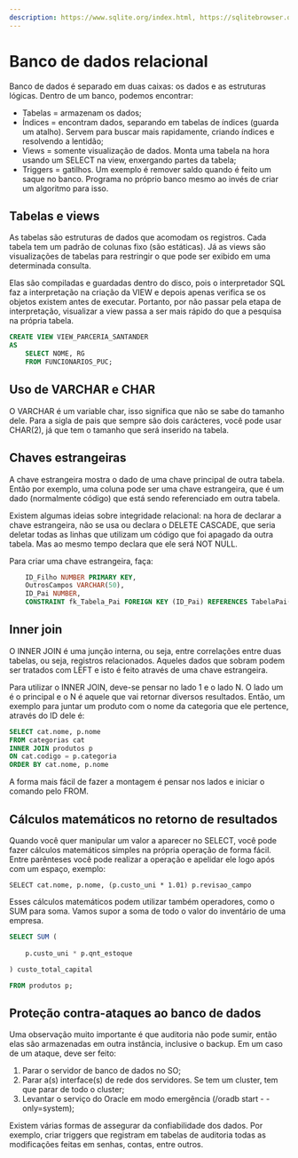 ```yaml
---
description: https://www.sqlite.org/index.html, https://sqlitebrowser.org/dl/
---
```


# Banco de dados relacional

Banco de dados é separado em duas caixas: os dados e as estruturas lógicas. Dentro de um banco, podemos encontrar:

* Tabelas = armazenam os dados;&#x20;
* Índices = encontram dados, separando em tabelas de índices (guarda um atalho). Servem para buscar mais rapidamente, criando índices e resolvendo a lentidão;&#x20;
* Views = somente visualização de dados. Monta uma tabela na hora usando um SELECT na view, enxergando partes da tabela;&#x20;
* Triggers = gatilhos. Um exemplo é remover saldo quando é feito um saque no banco. Programa no próprio banco mesmo ao invés de criar um algoritmo para isso.&#x20;

## Tabelas e views

As tabelas são estruturas de dados que acomodam os registros. Cada tabela tem um padrão de colunas fixo (são estáticas). Já as views são visualizações de tabelas para restringir o que pode ser exibido em uma determinada consulta.&#x20;

Elas são compiladas e guardadas dentro do disco, pois o interpretador SQL faz a interpretação na criação da VIEW e depois apenas verifica se os objetos existem antes de executar. Portanto, por não passar pela etapa de interpretação, visualizar a view passa a ser mais rápido do que a pesquisa na própria tabela.&#x20;

```sql
CREATE VIEW VIEW_PARCERIA_SANTANDER
AS
    SELECT NOME, RG
    FROM FUNCIONARIOS_PUC;
```

## Uso de VARCHAR e CHAR&#x20;

O VARCHAR é um variable char, isso significa que não se sabe do tamanho dele. Para a sigla de pais que sempre são dois carácteres, você pode usar CHAR(2), já que tem o tamanho que será inserido na tabela.&#x20;

## Chaves estrangeiras&#x20;

A chave estrangeira mostra o dado de uma chave principal de outra tabela. Então por exemplo, uma coluna pode ser uma chave estrangeira, que é um dado (normalmente código) que está sendo referenciado em outra tabela.&#x20;

Existem algumas ideias sobre integridade relacional: na hora de declarar a chave estrangeira, não se usa ou declara o DELETE CASCADE, que seria deletar todas as linhas que utilizam um código que foi apagado da outra tabela. Mas ao mesmo tempo declara que ele será NOT NULL. &#x20;

Para criar uma chave estrangeira, faça:&#x20;

```sql
    ID_Filho NUMBER PRIMARY KEY,
    OutrosCampos VARCHAR(50),
    ID_Pai NUMBER,
    CONSTRAINT fk_Tabela_Pai FOREIGN KEY (ID_Pai) REFERENCES TabelaPai(Id_Pai)
```

## Inner join

O INNER JOIN é uma junção interna, ou seja, entre correlações entre duas tabelas, ou seja, registros relacionados. Aqueles dados que sobram podem ser tratados com LEFT e isto é feito através de uma chave estrangeira.&#x20;

Para utilizar o INNER JOIN, deve-se pensar no lado 1 e o lado N. O lado um é o principal e o N é aquele que vai retornar diversos resultados. Então, um exemplo para juntar um produto com o nome da categoria que ele pertence, através do ID dele é:

```sql
SELECT cat.nome, p.nome
FROM categorias cat
INNER JOIN produtos p
ON cat.codigo = p.categoria
ORDER BY cat.nome, p.nome
```

A forma mais fácil de fazer a montagem é pensar nos lados e iniciar o comando pelo FROM.

## Cálculos matemáticos no retorno de resultados&#x20;

Quando você quer manipular um valor a aparecer no SELECT, você pode fazer cálculos matemáticos simples na própria operação de forma fácil. Entre parênteses você pode realizar a operação e apelidar ele logo após com um espaço, exemplo:&#x20;

```plsql
SELECT cat.nome, p.nome, (p.custo_uni * 1.01) p.revisao_campo
```

Esses cálculos matemáticos podem utilizar também operadores, como o SUM para soma. Vamos supor a soma de todo o valor do inventário de uma empresa.

```sql
SELECT SUM (
    
    p.custo_uni * p.qnt_estoque

) custo_total_capital

FROM produtos p;
```

## Proteção contra-ataques ao banco de dados&#x20;

Uma observação muito importante é que auditoria não pode sumir, então elas são armazenadas em outra instância, inclusive o backup. Em um caso de um ataque, deve ser feito:&#x20;

1. Parar o servidor de banco de dados no SO;&#x20;
2. Parar a(s) interface(s) de rede dos servidores. Se tem um cluster, tem que parar de todo o cluster;&#x20;
3. Levantar o serviço do Oracle em modo emergência (/oradb start - - only=system);&#x20;

Existem várias formas de assegurar da confiabilidade dos dados. Por exemplo, criar triggers que registram em tabelas de auditoria todas as modificações feitas em senhas, contas, entre outros.&#x20;
